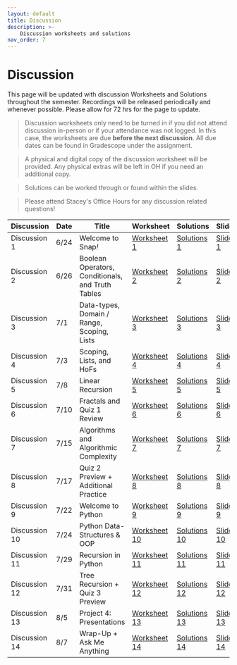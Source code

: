 ```yaml
---
layout: default
title: Discussion
description: >-
    Discussion worksheets and solutions
nav_order: 7
---
```


# Discussion

This page will be updated with discussion Worksheets and Solutions throughout the semester. Recordings will be released periodically and whenever possible. Please allow for 72 hrs for the page to update. 

> Discussion worksheets only need to be turned in if you did not attend discussion in-person or if your attendance was not logged. In this case, the worksheets are due **before the next discussion**. All due dates can be found in Gradescope under the assignment. 

> A physical and digital copy of the discussion worksheet will be provided. Any physical extras will be left in OH if you need an additional copy.

> Solutions can be worked through or found within the slides.

> Please attend Stacey's Office Hours for any discussion related questions!

<table>
  <thead>
    <tr>
      <th>Discussion</th>
      <th>Date</th>
      <th>Title</th>
      <th>Worksheet</th>
      <th>Solutions</th>
      <th>Slides</th>
    </tr>
  </thead>
  <tbody>
    <tr>
      <td>Discussion 1</td>
      <td>6/24</td>
      <td>Welcome to Snap<em>!</em></td>
      <td><a href="#">Worksheet 1</a></td>
      <td><a href="#">Solutions 1</a></td>
      <td><a href="#">Slides 1</a></td>
    </tr>
    <tr>
      <td>Discussion 2</td>
      <td>6/26</td>
      <td>Boolean Operators, Conditionals, and Truth Tables</td>
      <td><a href="#">Worksheet 2</a></td>
      <td><a href="#">Solutions 2</a></td>
      <td><a href="#">Slides 2</a></td>
    </tr>
    <tr>
      <td>Discussion 3</td>
      <td>7/1</td>
      <td>Data-types, Domain / Range, Scoping, Lists</td>
      <td><a href="#">Worksheet 3</a></td>
      <td><a href="#">Solutions 3</a></td>
      <td><a href="#">Slides 3</a></td>
    </tr>
    <tr>
      <td>Discussion 4</td>
      <td>7/3</td>
      <td>Scoping, Lists, and HoFs</td>
      <td><a href="#">Worksheet 4</a></td>
      <td><a href="#">Solutions 4</a></td>
      <td><a href="#">Slides 4</a></td>
    </tr>
    <tr>
      <td>Discussion 5</td>
      <td>7/8</td>
      <td>Linear Recursion</td>
      <td><a href="#">Worksheet 5</a></td>
      <td><a href="#">Solutions 5</a></td>
      <td><a href="#">Slides 5</a></td>
    </tr>
    <tr>
      <td>Discussion 6</td>
      <td>7/10</td>
      <td>Fractals and Quiz 1 Review</td>
      <td><a href="#">Worksheet 6</a></td>
      <td><a href="#">Solutions 6</a></td>
      <td><a href="#">Slides 6</a></td>
    </tr>
    <tr>
      <td>Discussion 7</td>
      <td>7/15</td>
      <td>Algorithms and Algorithmic Complexity</td>
      <td><a href="#">Worksheet 7</a></td>
      <td><a href="#">Solutions 7</a></td>
      <td><a href="#">Slides 7</a></td>
    </tr>
    <tr>
      <td>Discussion 8</td>
      <td>7/17</td>
      <td>Quiz 2 Preview + Additional Practice</td>
      <td><a href="#">Worksheet 8</a></td>
      <td><a href="#">Solutions 8</a></td>
      <td><a href="#">Slides 8</a></td>
    </tr>
    <tr>
      <td>Discussion 9</td>
      <td>7/22</td>
      <td>Welcome to Python</td>
      <td><a href="#">Worksheet 9</a></td>
      <td><a href="#">Solutions 9</a></td>
      <td><a href="#">Slides 9</a></td>
    </tr>
    <tr>
      <td>Discussion 10</td>
      <td>7/24</td>
      <td>Python Data-Structures & OOP</td>
      <td><a href="#">Worksheet 10</a></td>
      <td><a href="#">Solutions 10</a></td>
      <td><a href="#">Slides 10</a></td>
    </tr>
    <tr>
      <td>Discussion 11</td>
      <td>7/29</td>
      <td>Recursion in Python</td>
      <td><a href="#">Worksheet 11</a></td>
      <td><a href="#">Solutions 11</a></td>
      <td><a href="#">Slides 11</a></td>
    </tr>
    <tr>
      <td>Discussion 12</td>
      <td>7/31</td>
      <td>Tree Recursion + Quiz 3 Preview</td>
      <td><a href="#">Worksheet 12</a></td>
      <td><a href="#">Solutions 12</a></td>
      <td><a href="#">Slides 12</a></td>
    </tr>
    <tr>
      <td>Discussion 13</td>
      <td>8/5</td>
      <td>Project 4: Presentations</td>
      <td><a href="#">Worksheet 13</a></td>
      <td><a href="#">Solutions 13</a></td>
      <td><a href="#">Slides 13</a></td>
    </tr>
    <tr>
      <td>Discussion 14</td>
      <td>8/7</td>
      <td>Wrap-Up + Ask Me Anything</td>
      <td><a href="#">Worksheet 14</a></td>
      <td><a href="#">Solutions 14</a></td>
      <td><a href="#">Slides 14</a></td>
    </tr>
  </tbody>
</table>
